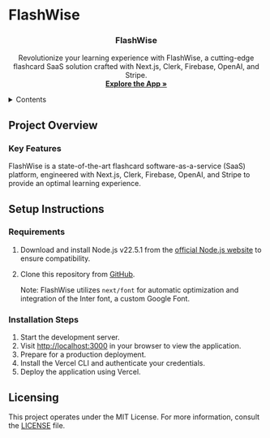 # FlashWise

<!-- LICENSE FOR THE README TEMPLATE USED FROM https://github.com/othneildrew/Best-README-Template

MIT License

Copyright (c) 2021 Othneil Drew

Permission is hereby granted, free of charge, to any person obtaining a copy
of this software and associated documentation files (the "Software"), to deal
in the Software without restriction, including without limitation the rights
to use, copy, modify, merge, publish, distribute, sublicense, and/or sell
copies of the Software, and to permit persons to whom the Software is
furnished to do so, subject to the following conditions:

The above copyright notice and this permission notice shall be included in all
copies or substantial portions of the Software.

THE SOFTWARE IS PROVIDED "AS IS", WITHOUT WARRANTY OF ANY KIND, EXPRESS OR
IMPLIED, INCLUDING BUT NOT LIMITED TO THE WARRANTIES OF MERCHANTABILITY,
FITNESS FOR A PARTICULAR PURPOSE AND NONINFRINGEMENT. IN NO EVENT SHALL THE
AUTHORS OR COPYRIGHT HOLDERS BE LIABLE FOR ANY CLAIM, DAMAGES OR OTHER
LIABILITY, WHETHER IN AN ACTION OF CONTRACT, TORT OR OTHERWISE, ARISING FROM,
OUT OF OR IN CONNECTION WITH THE SOFTWARE OR THE USE OR OTHER DEALINGS IN THE
SOFTWARE. -->

<!-- Improved compatibility of back to top link: See: https://github.com/othneildrew/Best-README-Template/pull/73 -->
<a name="readme-top"></a>
<!--
*** Thanks for checking out the Best-README-Template. If you have a suggestion
*** that would make this better, please fork the repo and create a pull request
*** or simply open an issue with the tag "enhancement".
*** Don't forget to give the project a star!
*** Thanks again! Now go create something AMAZING! :D
-->

  <h3 align="center">FlashWise</h3>

  <p align="center">
    Revolutionize your learning experience with FlashWise, a cutting-edge flashcard SaaS solution crafted with Next.js, Clerk, Firebase, OpenAI, and Stripe.
    <br />
    <a href="#"><strong>Explore the App »</strong></a>
    <br />
</div>

<!-- TABLE OF CONTENTS -->
<details>
  <summary>Contents</summary>
  <ol>
    <li>
      <a href="#about-the-project">Project Overview</a>
      <ul>
        <li><a href="#features">Key Features</a></li>
        <li><a href="#authors">Creators</a></li>
      </ul>
    </li>
    <li>
      <a href="#getting-started">Setup Instructions</a>
      <ul>
        <li><a href="#prerequisites">Requirements</a></li>
        <li><a href="#installation">Installation Steps</a></li>
      </ul>
    </li>
    <li><a href="#license">Licensing</a></li>
  </ol>
</details>

<!-- ABOUT THE PROJECT -->
## Project Overview

### Key Features
FlashWise is a state-of-the-art flashcard software-as-a-service (SaaS) platform, engineered with Next.js, Clerk, Firebase, OpenAI, and Stripe to provide an optimal learning experience. 

<!-- GETTING STARTED -->
## Setup Instructions

### Requirements

1. Download and install Node.js v22.5.1 from the [official Node.js website](https://nodejs.org/en) to ensure compatibility.
2. Clone this repository from [GitHub](https://github.com/HeadStarterTeam2024/flashcard-saas).

   Note: FlashWise utilizes `next/font` for automatic optimization and integration of the Inter font, a custom Google Font.

### Installation Steps

1. Start the development server.
2. Visit [http://localhost:3000](http://localhost:3000) in your browser to view the application.
3. Prepare for a production deployment.
4. Install the Vercel CLI and authenticate your credentials.
5. Deploy the application using Vercel.

<!-- LICENSE -->
## Licensing

This project operates under the MIT License. For more information, consult the [LICENSE](LICENSE) file.
